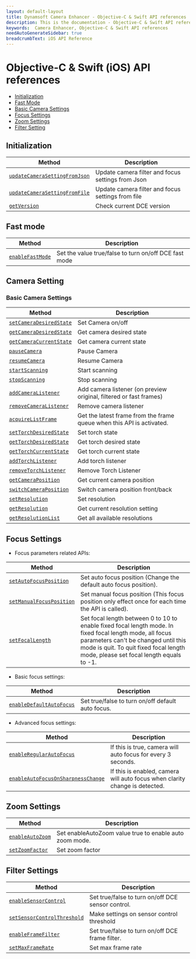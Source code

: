 ```yaml
---
layout: default-layout
title: Dynamsoft Camera Enhancer - Objective-C & Swift API references
description: This is the documentation - Objective-C & Swift API references page of Dynamsoft Camera Enhancer.
keywords:  Camera Enhancer, Objective-C & Swift API references
needAutoGenerateSidebar: true
breadcrumbText: iOS API Reference
---
```


# Objective-C & Swift (iOS) API references

- [Initialization](#initialization)
- [Fast Mode](#fast-mode)
- [Basic Camera Settings](#basic-camera-settings)
- [Focus Settings](#focus-settings)
- [Zoom Settings](#zoom-settings)
- [Filter Setting](#filter-settings)

## Initialization

| Method | Description |
|-----------------|---------------|
| [`updateCameraSettingFromJson`]({{site.ios-basic-setting}}basic-setting.html#updatecamerasettingfromjson) | Update camera filter and focus settings from Json |
| [`updateCameraSettingFromFile`]({{site.ios-basic-setting}}basic-setting.html#updatecamerasettingfromfile) | Update camera filter and focus settings from file |
| [`getVersion`]({{site.ios-basic-setting}}basic-setting.html#getversion) | Check current DCE version |

## Fast mode

| Method | Description |
|-----------------|---------------|
| [`enableFastMode`]({{site.ios-basic-setting}}basic-setting.html#enablefastmode) | Set the value true/false to turn on/off DCE fast mode |

## Camera Setting

### Basic Camera Settings

| Method | Description |
|-----------------|---------------|
| [`setCameraDesiredState`]({{site.ios-basic-setting}}basic-setting.html#camera-state) | Set Camera on/off |
| [`getCameraDesiredState`]({{site.ios-basic-setting}}basic-setting.html#camera-state) | Get camera desired state |
| [`getCameraCurrentState`]({{site.ios-basic-setting}}basic-setting.html#camera-state) | Get camera current state |
| [`pauseCamera`]({{site.ios-basic-setting}}basic-setting.html#pausecamera-and-resumecamera) | Pause Camera |
| [`resumeCamera`]({{site.ios-basic-setting}}basic-setting.html#pausecamera-and-resumecamera) | Resume Camera |
| [`startScanning`]({{site.ios-basic-setting}}basic-setting.html#stopscanning-and-startscanning) | Start scanning |
| [`stopScanning`]({{site.ios-basic-setting}}basic-setting.html#stopscanning-and-startscanning) | Stop scanning |
| [`addCameraListener`]({{site.ios-basic-setting}}basic-setting.html#addcameralistener) | Add camera listener (on preview original, filtered or fast frames) |
| [`removeCameraListener`]({{site.ios-basic-setting}}basic-setting.html#addcameralistener) | Remove camera listener |
| [`acquireListFrame`]({{site.ios-basic-setting}}basic-setting.html#acquirelistframe) | Get the latest frame from the frame queue when this API is activated. |
| [`setTorchDesiredState`]({{site.ios-basic-setting}}basic-setting.html#torch-state) | Set torch state |
| [`getTorchDesiredState`]({{site.ios-basic-setting}}basic-setting.html#torch-state) | Get torch desired state |
| [`getTorchCurrentState`]({{site.ios-basic-setting}}basic-setting.html#torch-state) | Get torch current state |
| [`addTorchListener`]({{site.ios-basic-setting}}basic-setting.html#addtorchlistener) | Add torch listener |
| [`removeTorchListener`]({{site.ios-basic-setting}}basic-setting.html#addtorchlistener) | Remove Torch Listener |
| [`getCameraPosition`]({{site.ios-basic-setting}}basic-setting.html#camera-position) | Get current camera position |
| [`switchCameraPosition`]({{site.ios-basic-setting}}basic-setting.html#camera-position) | Switch camera position front/back |
| [`setResolution`]({{site.ios-basic-setting}}basic-setting.html#resolution-settings) | Set resolution |
| [`getResolution`]({{site.ios-basic-setting}}basic-setting.html#resolution-settings) | Get current resolution setting |
| [`getResolutionList`](basic-setting/basic-setting.md#resolution-settings) | Get all available resolutions |

## Focus Settings

- Focus parameters related APIs:

| Method | Description |
|-----------------|---------------|
| [`setAutoFocusPosition`]({{site.ios-zoom-setting}}zoom-focus.html#setautofocusposition) | Set auto focus position (Change the default auto focus position). |
| [`setManualFocusPosition`]({{site.ios-zoom-setting}}zoom-focus.html#setmanualfocusposition) | Set manual focus position (This focus position only effect once for each time the API is called). |
| [`setFocalLength`]({{site.ios-zoom-setting}}zoom-focus.html#setfocallength) | Set focal length between 0 to 10 to enable fixed focal length mode. In fixed focal length mode, all focus parameters can't be changed until this mode is quit. To quit fixed focal length mode, please set focal length equals to -1. |

- Basic focus settings:

| Method | Description |
|-----------------|---------------|
| [`enableDefaultAutoFocus`]({{site.ios-zoom-setting}}zoom-focus.html#enabledefaultautofocus) | Set true/false to turn on/off default auto focus. |

- Advanced focus settings:

| Method | Description |
|-----------------|---------------|
| [`enableRegularAutoFocus`]({{site.ios-zoom-setting}}zoom-focus.html#enableregularautofocus) | If this is true, camera will auto focus for every 3 seconds. |
| [`enableAutoFocusOnSharpnessChange`]({{site.ios-zoom-setting}}zoom-focus.html#enableautofocusonsharpnesschange) | If this is enabled, camera will auto focus when clarity change is detected. |

## Zoom Settings

| Method | Description |
|-----------------|---------------|
| [`enableAutoZoom`]({{site.ios-zoom-setting}}zoom-focus.html#enableautozoom) | Set enableAutoZoom value true to enable auto zoom mode. |
| [`setZoomFactor`]({{site.ios-zoom-setting}}zoom-focus.html#setzoomfactor) | Set zoom factor |

## Filter Settings

| Method | Description |
|-----------------|---------------|
| [`enableSensorControl`]({{site.ios-filter-setting}}filter.html#enablesensorcontrol) | Set true/false to turn on/off DCE sensor control. |
|[`setSensorControlThreshold`]({{site.ios-filter-setting}}filter.html#setsensorcontrolthreshold)| Make settings on sensor control threshold |
| [`enableFrameFilter`]({{site.ios-filter-setting}}filter.html#enableframefilter) | Set true/false to turn on/off DCE frame filter. |
| [`setMaxFrameRate`]({{site.ios-filter-setting}}filter.html#setmaxframerate) | Set max frame rate |